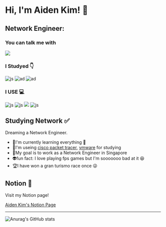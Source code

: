 # Hi, I'm Aiden Kim! 👋

## Network Engineer:

### You can talk me with
<img src="https://img.shields.io/badge/Instagram-E4405F?style=flat-square&logo=Instagram&logoColor=white&link=https://www.instagram.com/yechan7071/"/></a>

### I Studyed 👇
![js](https://img.shields.io/badge/C-00599C?style=for-the-badge&logo=c&logoColor=white)
![ad](https://img.shields.io/badge/Python-3776AB?style=for-the-badge&logo=python&logoColor=white)
![ad](https://img.shields.io/badge/Java-ED8B00?style=for-the-badge&logo=openjdk&logoColor=white)


### I USE 💻
![js](https://img.shields.io/badge/Ubuntu-E95420?style=flat-square&logo=Ubuntu&logoColor=white)
![js](https://img.shields.io/badge/Linux-FCC624?style=flat-square&logo=linux&logoColor=black)
<img src="https://img.shields.io/badge/GitHub-181717?style=flat-square&logo=GitHub&logoColor=white"/>
![js](https://img.shields.io/badge/IntelliJ_IDEA-000000.svg?style=for-the-badge&logo=intellij-idea&logoColor=white)



## Studying Network ✅
Dreaming a Network Engineer.
- 🌱I'm currently learning everything 🥲
- 📑I'm useing [cisco packet tracer](https://www.netacad.com/courses/packet-tracer), [vmware](https://ko.wikipedia.org/wiki/VM%EC%9B%A8%EC%96%B4) for studying
- 🥅My goal is to work as a Network Engineer in Singapore
- 👽fun fact: I love playing fps games but I'm sooooooo bad at it 😆
- 🏆I have won a gran turismo race once 😜
 
## Notion 📝
Visit my Notion page!

[Aiden Kim's Notion Page](https://www.notion.so/456f5db15f8b445283929e53e9444301?v=26653fa3af324e2e9d67ca43ddee0a84&pvs=4)

---------

![Anurag's GitHub stats](https://github-readme-stats.vercel.app/api?username=Aiden0415&hide=contribs,prs&show_icons=true&theme=테마)
